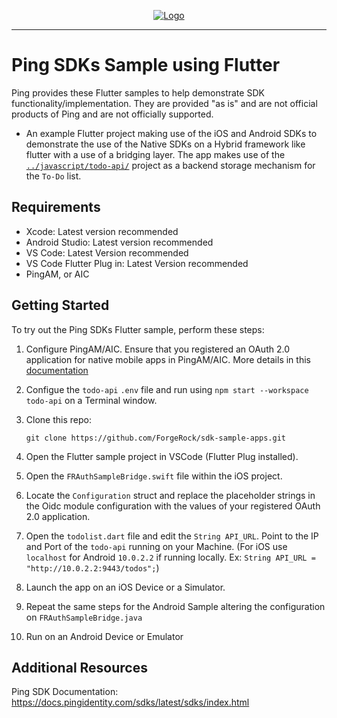 <p align="center">
  <a href="https://github.com/ForgeRock/sdk-sample-apps">
    <img src="https://cdn.forgerock.com/logo/interim/Logo-PingIdentity-ForgeRock-Hor-FullColor.svg" alt="Logo">
  </a>
  <hr/>
</p>

# Ping SDKs Sample using Flutter

Ping provides these Flutter samples to help demonstrate SDK functionality/implementation. They are provided "as is" and are not official products of Ping and are not officially supported.

- An example Flutter project making use of the iOS and Android SDKs to demonstrate the use of the Native SDKs on a Hybrid framework like flutter with a use of a bridging layer. The app makes use of the [`../javascript/todo-api/`](../javascript/todo-api/) project as a backend storage mechanism for the `To-Do` list. 

## Requirements

- Xcode: Latest version recommended
- Android Studio: Latest version recommended
- VS Code: Latest Version recommended
- VS Code Flutter Plug in: Latest Version recommended
- PingAM, or AIC

## Getting Started

To try out the Ping SDKs Flutter sample, perform these steps:
1. Configure PingAM/AIC. Ensure that you registered an OAuth 2.0 application for native mobile apps in PingAM/AIC. More details in this [documentation](https://backstage.forgerock.com/docs/sdks/latest/sdks/serverconfiguration/onpremise/index.html)
2. Configue the `todo-api` `.env` file and run using `npm start --workspace todo-api` on a Terminal window.
3. Clone this repo:

    ```
    git clone https://github.com/ForgeRock/sdk-sample-apps.git
    ```
4. Open the Flutter sample project in VSCode (Flutter Plug installed).
5. Open the `FRAuthSampleBridge.swift` file within the iOS project.
6. Locate the `Configuration` struct and replace the placeholder strings in the Oidc module configuration with the values of your registered OAuth 2.0 application.
7. Open the `todolist.dart` file and edit the `String API_URL`. Point to the IP and Port of the `todo-api` running on your Machine. (For iOS use `localhost` for Android `10.0.2.2` if running locally. Ex: `String API_URL = "http://10.0.2.2:9443/todos";`) 
8. Launch the app on an iOS Device or a Simulator.
9. Repeat the same steps for the Android Sample altering the configuration on `FRAuthSampleBridge.java`
10. Run on an Android Device or Emulator

## Additional Resources
Ping SDK Documentation: https://docs.pingidentity.com/sdks/latest/sdks/index.html